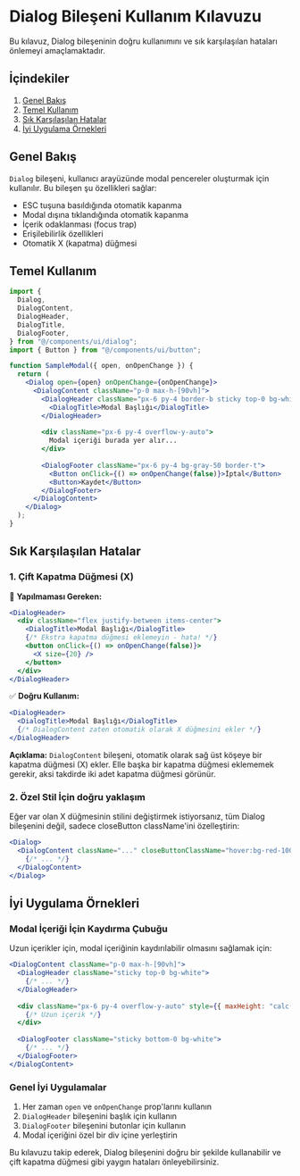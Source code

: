 # Dialog Bileşeni Kullanım Kılavuzu

Bu kılavuz, Dialog bileşeninin doğru kullanımını ve sık karşılaşılan hataları önlemeyi amaçlamaktadır.

## İçindekiler

1. [Genel Bakış](#genel-bakış)
2. [Temel Kullanım](#temel-kullanım)
3. [Sık Karşılaşılan Hatalar](#sık-karşılaşılan-hatalar)
4. [İyi Uygulama Örnekleri](#iyi-uygulama-örnekleri)

## Genel Bakış

`Dialog` bileşeni, kullanıcı arayüzünde modal pencereler oluşturmak için kullanılır. Bu bileşen şu özellikleri sağlar:

- ESC tuşuna basıldığında otomatik kapanma
- Modal dışına tıklandığında otomatik kapanma
- İçerik odaklanması (focus trap)
- Erişilebilirlik özellikleri
- Otomatik X (kapatma) düğmesi

## Temel Kullanım

```jsx
import {
  Dialog,
  DialogContent,
  DialogHeader,
  DialogTitle,
  DialogFooter,
} from "@/components/ui/dialog";
import { Button } from "@/components/ui/button";

function SampleModal({ open, onOpenChange }) {
  return (
    <Dialog open={open} onOpenChange={onOpenChange}>
      <DialogContent className="p-0 max-h-[90vh]">
        <DialogHeader className="px-6 py-4 border-b sticky top-0 bg-white">
          <DialogTitle>Modal Başlığı</DialogTitle>
        </DialogHeader>
        
        <div className="px-6 py-4 overflow-y-auto">
          Modal içeriği burada yer alır...
        </div>
        
        <DialogFooter className="px-6 py-4 bg-gray-50 border-t">
          <Button onClick={() => onOpenChange(false)}>İptal</Button>
          <Button>Kaydet</Button>
        </DialogFooter>
      </DialogContent>
    </Dialog>
  );
}
```

## Sık Karşılaşılan Hatalar

### 1. Çift Kapatma Düğmesi (X)

🚫 **Yapılmaması Gereken:**

```jsx
<DialogHeader>
  <div className="flex justify-between items-center">
    <DialogTitle>Modal Başlığı</DialogTitle>
    {/* Ekstra kapatma düğmesi eklemeyin - hata! */}
    <button onClick={() => onOpenChange(false)}>
      <X size={20} />
    </button>
  </div>
</DialogHeader>
```

✅ **Doğru Kullanım:**

```jsx
<DialogHeader>
  <DialogTitle>Modal Başlığı</DialogTitle>
  {/* DialogContent zaten otomatik olarak X düğmesini ekler */}
</DialogHeader>
```

**Açıklama:** `DialogContent` bileşeni, otomatik olarak sağ üst köşeye bir kapatma düğmesi (X) ekler. Elle başka bir kapatma düğmesi eklememek gerekir, aksi takdirde iki adet kapatma düğmesi görünür.

### 2. Özel Stil İçin doğru yaklaşım

Eğer var olan X düğmesinin stilini değiştirmek istiyorsanız, tüm Dialog bileşenini değil, sadece closeButton className'ini özelleştirin:

```jsx
<Dialog>
  <DialogContent className="..." closeButtonClassName="hover:bg-red-100 text-red-500">
    {/* ... */}
  </DialogContent>
</Dialog>
```

## İyi Uygulama Örnekleri

### Modal İçeriği İçin Kaydırma Çubuğu

Uzun içerikler için, modal içeriğinin kaydırılabilir olmasını sağlamak için:

```jsx
<DialogContent className="p-0 max-h-[90vh]">
  <DialogHeader className="sticky top-0 bg-white">
    {/* ... */}
  </DialogHeader>
  
  <div className="px-6 py-4 overflow-y-auto" style={{ maxHeight: "calc(90vh - 180px)" }}>
    {/* Uzun içerik */}
  </div>
  
  <DialogFooter className="sticky bottom-0 bg-white">
    {/* ... */}
  </DialogFooter>
</DialogContent>
```

### Genel İyi Uygulamalar

1. Her zaman `open` ve `onOpenChange` prop'larını kullanın
2. `DialogHeader` bileşenini başlık için kullanın
3. `DialogFooter` bileşenini butonlar için kullanın
4. Modal içeriğini özel bir div içine yerleştirin

Bu kılavuzu takip ederek, Dialog bileşenini doğru bir şekilde kullanabilir ve çift kapatma düğmesi gibi yaygın hataları önleyebilirsiniz.
